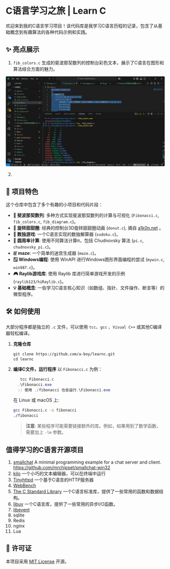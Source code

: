 # C语言学习之旅 | Learn C

欢迎来到我的C语言学习项目！该代码库是我学习C语言历程的记录，包含了从基础概念到有趣算法的各种代码示例和实践。

## ✨ 亮点展示

1. `fib_colors.c` 生成的斐波那契数列的控制台彩色文本，展示了C语言在图形和算法结合方面的魅力。

![斐波那契数列颜色可视化](screenshot/fib_colors--20250716.png)

2. 

## 🚀 项目特色

这个仓库中包含了多个有趣的小项目和代码片段：

- **🔢 斐波那契数列**: 多种方式实现斐波那契数列的计算与可视化 (`Fibonacci.c`, `fib_colors.c`, `fib_diagram.c`)。
- **🍩 旋转甜甜圈**: 经典的控制台3D旋转甜甜圈动画 (`donut.c`), 摘自 [a1k0n.net](https://www.a1k0n.net/2021/01/13/optimizing-donut.html) 。
- **🧩 数独游戏**: 一个C语言实现的数独解算器 (`sudoku.c`)。
- **🥧 圆周率计算**: 使用不同算法计算π，包括 Chudnovsky 算法 (`pi.c`, `chudnovsky_pi.c`)。
- **ꡙ‍ maze**: 一个简单的迷宫生成器 (`maze.c`)。
- **🪟 Windows编程**: 使用 WinAPI 进行Windows图形界面编程的尝试 (`mywin.c`, `win987.c`)。
- **🎮 Raylib游戏库**: 使用 Raylib 库进行简单游戏开发的示例 (`raylib123/hiRaylib.c`)。
- **💡 基础概念**: 一些学习C语言核心知识（如数组、指针、文件操作、断言等）的微型程序。

## 🛠️ 如何使用

大部分程序都是独立的 `.c` 文件，可以使用 `tcc`、`gcc` 、`Visual C++` 或其他C编译器轻松编译。

1. **克隆仓库**
   ```
   git clone https://github.com/a-boy/learnc.git
   cd learnc
   ```

2. **编译C文件，运行程序**
   以 `Fibonacci.c` 为例：
   ```PowerShell
      tcc Fibonacci.c
     .\Fibonacci.exe
     :: 使用 ./fibonacci 也会运行.\Fibonacci.exe
   ```

   在 Linux 或 macOS 上:
   ```bash
   gcc Fibonacci.c -o fibonacci
   ./fibonacci
   ```

   > **注意**: 某些程序可能需要链接额外的库。例如，如果用到了数学函数，需要加上 `-lm` 参数。

## 值得学习的C语言开源项目

1. [smallchat](https://github.com/antirez/smallchat) A minimal programming example for a chat server and client.  
<https://github.com/mrchipset/smallchat-win32>
2. [kilo](https://github.com/antirez/kilo) 一个小巧的文本编辑器，可以在终端中运行
3. [Tinyhttpd](https://github.com/EZLippi/Tinyhttpd) 一个基于C语言的HTTP服务器
4.  [WebBench](https://github.com/EZLippi/WebBench)
5. [The C Standard Library](https://github.com/rxi/libs)  一个C语言标准库，提供了一些常用的函数和数据结构。
6. [libuv](https://github.com/libuv/libuv) 一个C语言库，提供了一些常用的异步I/O函数。
7. [libevent](https://github.com/libevent/libevent)
8. sqlite
9. Redis
10. nginx
11. Lua

## 📜 许可证

本项目采用 [MIT License](LICENSE) 开源。

